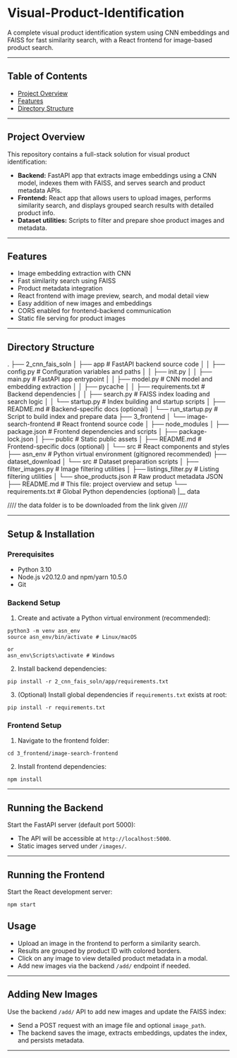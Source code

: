 
# Visual-Product-Identification

A complete visual product identification system using CNN embeddings and FAISS for fast similarity search, with a React frontend for image-based product search.

---

## Table of Contents

- [Project Overview](#project-overview)  
- [Features](#features)  
- [Directory Structure](#directory-structure)  


---

## Project Overview

This repository contains a full-stack solution for visual product identification:

- **Backend:** FastAPI app that extracts image embeddings using a CNN model, indexes them with FAISS, and serves search and product metadata APIs.
- **Frontend:** React app that allows users to upload images, performs similarity search, and displays grouped search results with detailed product info.
- **Dataset utilities:** Scripts to filter and prepare shoe product images and metadata.

---

## Features

- Image embedding extraction with CNN  
- Fast similarity search using FAISS  
- Product metadata integration  
- React frontend with image preview, search, and modal detail view  
- Easy addition of new images and embeddings  
- CORS enabled for frontend-backend communication  
- Static file serving for product images  

---

## Directory Structure

.
├── 2_cnn_fais_soln
│ ├── app # FastAPI backend source code
│ │ ├── config.py # Configuration variables and paths
│ │ ├── init.py
│ │ ├── main.py # FastAPI app entrypoint
│ │ ├── model.py # CNN model and embedding extraction
│ │ ├── pycache
│ │ ├── requirements.txt # Backend dependencies
│ │ ├── search.py # FAISS index loading and search logic
│ │ └── startup.py # Index building and startup scripts
│ ├── README.md # Backend-specific docs (optional)
│ └── run_startup.py # Script to build index and prepare data
├── 3_frontend
│ └── image-search-frontend # React frontend source code
│ ├── node_modules
│ ├── package.json # Frontend dependencies and scripts
│ ├── package-lock.json
│ ├── public # Static public assets
│ ├── README.md # Frontend-specific docs (optional)
│ └── src # React components and styles
├── asn_env # Python virtual environment (gitignored recommended)
├── dataset_download
│   └── src # Dataset preparation scripts
│   ├── filter_images.py # Image filtering utilities
│   ├── listings_filter.py # Listing filtering utilities
│   └── shoe_products.json # Raw product metadata JSON
├── README.md # This file: project overview and setup
└── requirements.txt # Global Python dependencies (optional)
|__ data

//// the data folder is to  be downloaded from the link given ////

---

## Setup & Installation

### Prerequisites

- Python 3.10
- Node.js v20.12.0 and npm/yarn 10.5.0 
- Git  

### Backend Setup

1. Create and activate a Python virtual environment (recommended):
```
python3 -m venv asn_env
source asn_env/bin/activate # Linux/macOS

or
asn_env\Scripts\activate # Windows

```
2. Install backend dependencies:
```
pip install -r 2_cnn_fais_soln/app/requirements.txt
```
3. (Optional) Install global dependencies if `requirements.txt` exists at root:
```
pip install -r requirements.txt
```

### Frontend Setup

1. Navigate to the frontend folder:
```
cd 3_frontend/image-search-frontend
```

2. Install frontend dependencies:

```
npm install
```

---

## Running the Backend

Start the FastAPI server (default port 5000):


- The API will be accessible at `http://localhost:5000`.
- Static images served under `/images/`.

---

## Running the Frontend

Start the React development server:
```
npm start

```

## Usage

- Upload an image in the frontend to perform a similarity search.
- Results are grouped by product ID with colored borders.
- Click on any image to view detailed product metadata in a modal.
- Add new images via the backend `/add/` endpoint if needed.

---



## Adding New Images

Use the backend `/add/` API to add new images and update the FAISS index:

- Send a POST request with an image file and optional `image_path`.
- The backend saves the image, extracts embeddings, updates the index, and persists metadata.

---

